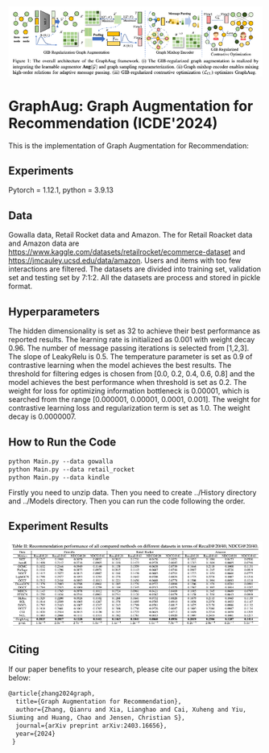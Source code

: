 ![Framework](./pictures/framework.png)
# GraphAug: Graph Augmentation for Recommendation (ICDE'2024) #
This is the implementation of Graph Augmentation for Recommendation:

## Experiments ##
Pytorch = 1.12.1, python = 3.9.13

## Data ##
Gowalla data, Retail Rocket data and Amazon.
The for Retail Roacket data and Amazon data are https://www.kaggle.com/datasets/retailrocket/ecommerce-dataset and https://jmcauley.ucsd.edu/data/amazon. Users and items with too few interactions are filtered. The datasets are divided into training set, validation set and testing set by 7:1:2. All the datasets are process and stored in pickle format. 
## Hyperparameters ##
The hidden dimensionality is  set as 32 to achieve their best performance as reported results. The learning rate is initialized as 0.001 with weight decay 0.96. The number of message passing iterations is selected from [1,2,3]. The slope of LeakyRelu is 0.5. The temperature parameter is set as 0.9 of contrastive  learning when the model achieves the best results. The threshold for filtering edges is chosen from [0.0, 0.2, 0.4, 0.6, 0.8]  and the model achieves the best performance when threshold is set as 0.2. The weight for loss for optimizing information bottleneck is 0.00001, which is searched from the range [0.000001, 0.00001, 0.0001, 0.001]. The weight for contrastive learning loss and regularization term is set as 1.0. The weight decay  is 0.0000007. 


## How to Run the Code ##
    python Main.py --data gowalla   
    python Main.py --data retail_rocket
    python Main.py --data kindle
Firstly you need to unzip data. Then you need to create ../History directory and ../Models directory. Then you can run the code following the order.


## Experiment Results ##
![Framework](./pictures/results.png)


## Citing ##
If our paper benefits to your research, please cite our paper using the bitex below:

    @article{zhang2024graph,
      title={Graph Augmentation for Recommendation},
      author={Zhang, Qianru and Xia, Lianghao and Cai, Xuheng and Yiu, Siuming and Huang, Chao and Jensen, Christian S},
      journal={arXiv preprint arXiv:2403.16656},
      year={2024}
     }

